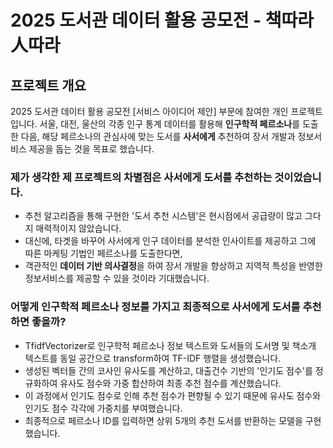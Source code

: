 # 2025 도서관 데이터 활용 공모전 - **책따라 人따라**

## 프로젝트 개요
2025 도서관 데이터 활용 공모전 [서비스 아이디어 제안] 부문에 참여한 개인 프로젝트입니다. 
서울, 대전, 울산의 각종 인구 통계 데이터를 활용해 **인구학적 페르소나**를 도출한 다음, 
해당 페르소나의 관심사에 맞는 도서를 **사서에게** 추천하여 장서 개발과 정보서비스 제공을 돕는 것을 목표로 했습니다.

### 제가 생각한 제 프로젝트의 차별점은 **사서에게** 도서를 추천하는 것이었습니다.
  - 추천 알고리즘을 통해 구현한 '도서 추천 시스템'은 현시점에서 공급량이 많고 그다지 매력적이지 않았습니다.
  - 대신에, 타겟을 바꾸어 사서에게 인구 데이터를 분석한 인사이트를 제공하고 그에 따른 마케팅 기법인 페르소나를 도출한다면,
  - 객관적인 **데이터 기반 의사결정**을 하여 장서 개발을 향상하고 지역적 특성을 반영한 정보서비스를 제공할 수 있을 것이라 기대했습니다.
    
### 어떻게 인구학적 페르소나 정보를 가지고 최종적으로 사서에게 도서를 추천하면 좋을까?
  - TfidfVectorizer로 인구학적 페르소나 정보 텍스트와 도서들의 도서명 및 책소개 텍스트를 동일 공간으로 transform하여 TF-IDF 행렬을 생성했습니다.
  - 생성된 벡터들 간의 코사인 유사도를 계산하고, 대출건수 기반의 '인기도 점수'를 정규화하여 유사도 점수와 가중 합산하여 최종 추천 점수를 계산했습니다.
  - 이 과정에서 인기도 점수로 인해 추천 점수가 편향될 수 있기 때문에 유사도 점수와 인기도 점수 각각에 가중치를 부여했습니다.
  - 최종적으로 페르소나 ID를 입력하면 상위 5개의 추천 도서를 반환하는 모델을 구현했습니다.
